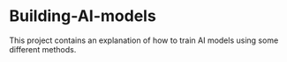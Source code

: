 # Building-AI-models
This project contains an explanation of how to train AI models using some different methods.
